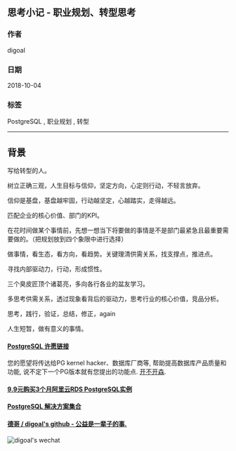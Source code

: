 ## 思考小记 - 职业规划、转型思考  
                                                                     
### 作者                                                                     
digoal                                                                     
                                                                     
### 日期                                                                     
2018-10-04                                                                   
                                                                     
### 标签                                                                     
PostgreSQL , 职业规划 , 转型    
                                                                     
----                                                                     
                                                                     
## 背景   
写给转型的人。  
  
树立正确三观，人生目标与信仰，坚定方向，心定则行动，不轻言放弃。   
  
信仰是基盘，基盘越牢固，行动越坚定，心越踏实，走得越远。  
  
匹配企业的核心价值、部门的KPI。  
  
在花时间做某个事情前，先想一想当下将要做的事情是不是部门最紧急且最重要需要做的。（把规划放到四个象限中进行选择）   
  
做事情，看生态，看方向，看趋势。关键理清供需关系，找支撑点，推进点。    
  
寻找内部驱动力，行动，形成惯性。   
  
三个臭皮匠顶个诸葛亮，多向各行各业的盆友学习。    
  
多思考供需关系，透过现象看背后的驱动力，思考行业的核心价值，竞品分析。   
  
思考，践行，验证，总结，修正，again   
    
人生短暂，做有意义的事情。  
   
    
  
  
  
  
  
  
  
  
  
  
  
  
  
  
  
  
  
  
  
  
  
  
  
  
  
  
  
  
  
  
  
  
  
  
  
  
  
  
  
  
  
  
  
  
  
  
  
  
  
  
  
  
  
  
  
  
  
  
  
#### [PostgreSQL 许愿链接](https://github.com/digoal/blog/issues/76 "269ac3d1c492e938c0191101c7238216")
您的愿望将传达给PG kernel hacker、数据库厂商等, 帮助提高数据库产品质量和功能, 说不定下一个PG版本就有您提出的功能点. [开不开森](https://github.com/digoal/blog/issues/76 "269ac3d1c492e938c0191101c7238216").  
  
  
#### [9.9元购买3个月阿里云RDS PostgreSQL实例](https://www.aliyun.com/database/postgresqlactivity "57258f76c37864c6e6d23383d05714ea")
  
  
#### [PostgreSQL 解决方案集合](https://yq.aliyun.com/topic/118 "40cff096e9ed7122c512b35d8561d9c8")
  
  
#### [德哥 / digoal's github - 公益是一辈子的事.](https://github.com/digoal/blog/blob/master/README.md "22709685feb7cab07d30f30387f0a9ae")
  
  
![digoal's wechat](../pic/digoal_weixin.jpg "f7ad92eeba24523fd47a6e1a0e691b59")
  
